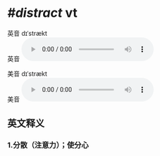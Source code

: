 # ***\#distract*** vt
英音 dɪˈstrækt  
英音
<audio src="./media/distract1_AAC.aac" controls="controls"></audio>

美音 dɪˈstrækt  
美音
<audio src="./media/distract1_AAC.aac" controls="controls"></audio>



  

英文释义
---
### 1.**分散（注意力）；使分心**  


